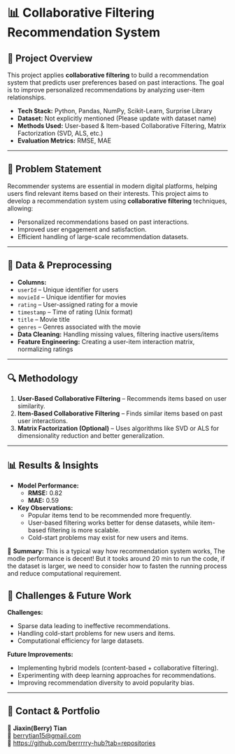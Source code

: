 # 📊 Collaborative Filtering Recommendation System

## 🚀 Project Overview
This project applies **collaborative filtering** to build a recommendation system that predicts user preferences based on past interactions. The goal is to improve personalized recommendations by analyzing user-item relationships.

- **Tech Stack:** Python, Pandas, NumPy, Scikit-Learn, Surprise Library
- **Dataset:** Not explicitly mentioned (Please update with dataset name)
- **Methods Used:** User-based & Item-based Collaborative Filtering, Matrix Factorization (SVD, ALS, etc.)
- **Evaluation Metrics:** RMSE, MAE

---

## 📅 Problem Statement
Recommender systems are essential in modern digital platforms, helping users find relevant items based on their interests. This project aims to develop a recommendation system using **collaborative filtering** techniques, allowing:

- Personalized recommendations based on past interactions.
- Improved user engagement and satisfaction.
- Efficient handling of large-scale recommendation datasets.

---

## 📑 Data & Preprocessing
- **Columns:**
- `userId` – Unique identifier for users
- `movieId` – Unique identifier for movies
- `rating` – User-assigned rating for a movie
- `timestamp` – Time of rating (Unix format)
- `title` – Movie title
- `genres` – Genres associated with the movie
- **Data Cleaning:** Handling missing values, filtering inactive users/items
- **Feature Engineering:** Creating a user-item interaction matrix, normalizing ratings

---

## 🔍 Methodology
1. **User-Based Collaborative Filtering** – Recommends items based on user similarity.
2. **Item-Based Collaborative Filtering** – Finds similar items based on past user interactions.
3. **Matrix Factorization (Optional)** – Uses algorithms like SVD or ALS for dimensionality reduction and better generalization.

---

## 📊 Results & Insights
- **Model Performance:**
  - **RMSE:** 0.82
  - **MAE:** 0.59
- **Key Observations:**
  - Popular items tend to be recommended more frequently.
  - User-based filtering works better for dense datasets, while item-based filtering is more scalable.
  - Cold-start problems may exist for new users and items.

📍 **Summary:**
This is a typical way how recommendation system works, The modle performance is decent! 
But it tooks around 20 min to run the code, if the dataset is larger, we need to consider how to fasten the running process and reduce computational requirement.

## 🔮 Challenges & Future Work
**Challenges:**
- Sparse data leading to ineffective recommendations.
- Handling cold-start problems for new users and items.
- Computational efficiency for large datasets.

**Future Improvements:**
- Implementing hybrid models (content-based + collaborative filtering).
- Experimenting with deep learning approaches for recommendations.
- Improving recommendation diversity to avoid popularity bias.

---

## 👤 Contact & Portfolio
👤 **Jiaxin(Berry) Tian**  
📧 berrytian15@gmail.com  
🔗 https://github.com/berrrrry-hub?tab=repositories

